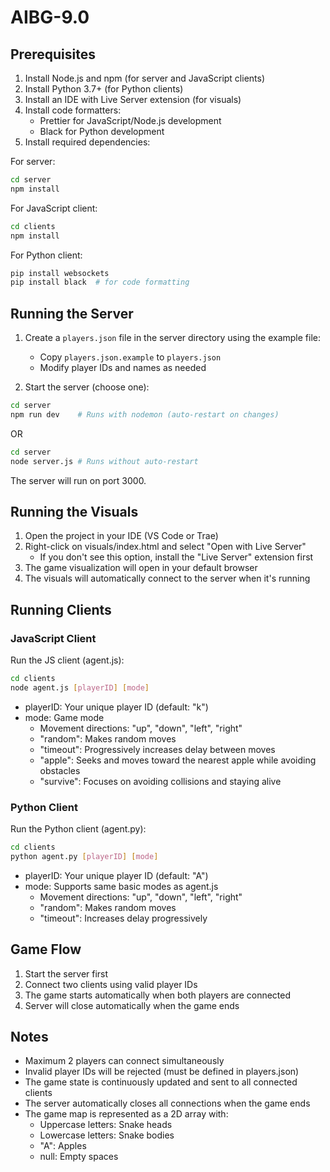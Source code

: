 # AIBG-9.0

## Prerequisites

1. Install Node.js and npm (for server and JavaScript clients)
2. Install Python 3.7+ (for Python clients)
3. Install an IDE with Live Server extension (for visuals)
4. Install code formatters:
   - Prettier for JavaScript/Node.js development
   - Black for Python development
5. Install required dependencies:

For server:

```bash
cd server
npm install
```

For JavaScript client:

```bash
cd clients
npm install
```

For Python client:

```bash
pip install websockets
pip install black  # for code formatting
```

## Running the Server

1. Create a `players.json` file in the server directory using the example file:

   - Copy `players.json.example` to `players.json`
   - Modify player IDs and names as needed

2. Start the server (choose one):

```bash
cd server
npm run dev    # Runs with nodemon (auto-restart on changes)
```

OR

```bash
cd server
node server.js # Runs without auto-restart
```

The server will run on port 3000.

## Running the Visuals

1. Open the project in your IDE (VS Code or Trae)
2. Right-click on visuals/index.html and select "Open with Live Server"
   - If you don't see this option, install the "Live Server" extension first
3. The game visualization will open in your default browser
4. The visuals will automatically connect to the server when it's running

## Running Clients

### JavaScript Client

Run the JS client (agent.js):

```bash
cd clients
node agent.js [playerID] [mode]
```

- playerID: Your unique player ID (default: "k")
- mode: Game mode
  - Movement directions: "up", "down", "left", "right"
  - "random": Makes random moves
  - "timeout": Progressively increases delay between moves
  - "apple": Seeks and moves toward the nearest apple while avoiding obstacles
  - "survive": Focuses on avoiding collisions and staying alive

### Python Client

Run the Python client (agent.py):

```bash
cd clients
python agent.py [playerID] [mode]
```

- playerID: Your unique player ID (default: "A")
- mode: Supports same basic modes as agent.js
  - Movement directions: "up", "down", "left", "right"
  - "random": Makes random moves
  - "timeout": Increases delay progressively

## Game Flow

1. Start the server first
2. Connect two clients using valid player IDs
3. The game starts automatically when both players are connected
4. Server will close automatically when the game ends

## Notes

- Maximum 2 players can connect simultaneously
- Invalid player IDs will be rejected (must be defined in players.json)
- The game state is continuously updated and sent to all connected clients
- The server automatically closes all connections when the game ends
- The game map is represented as a 2D array with:
  - Uppercase letters: Snake heads
  - Lowercase letters: Snake bodies
  - "A": Apples
  - null: Empty spaces
